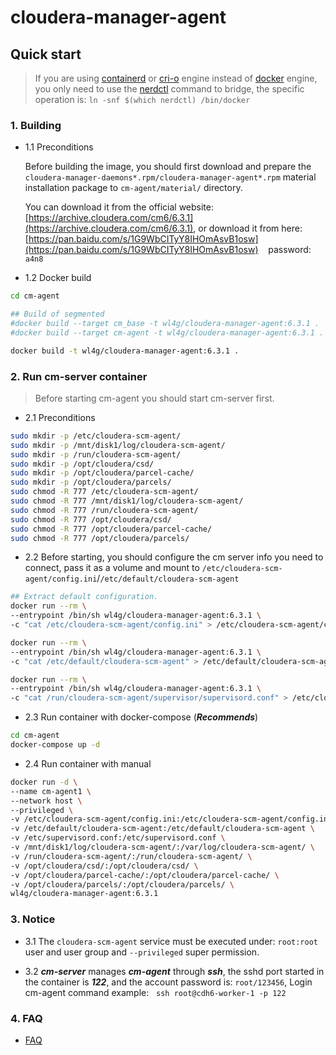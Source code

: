 # cloudera-manager-agent

## Quick start

> If you are using [containerd](https://github.com/containerd/containerd) or [cri-o](https://github.com/cri-o/cri-o) engine instead of [docker](https://github.com/moby/moby) engine, you only need to use the [nerdctl](https://github.com/containerd/nerdctl) command to bridge, the specific operation is: `ln -snf $(which nerdctl) /bin/docker`

### 1. Building

- 1.1 Preconditions

  Before building the image, you should first download and prepare the `cloudera-manager-daemons*.rpm/cloudera-manager-agent*.rpm` material installation package to `cm-agent/material/` directory.

  You can download it from the official website: [https://archive.cloudera.com/cm6/6.3.1](https://archive.cloudera.com/cm6/6.3.1), or download it from here: [https://pan.baidu.com/s/1G9WbCITyY8IHOmAsvB1osw](https://pan.baidu.com/s/1G9WbCITyY8IHOmAsvB1osw) &nbsp;&nbsp; password: &nbsp; `a4n8`

- 1.2 Docker build

```bash
cd cm-agent

## Build of segmented
#docker build --target cm_base -t wl4g/cloudera-manager-agent:6.3.1 .
#docker build --target cm-agent -t wl4g/cloudera-manager-agent:6.3.1 .

docker build -t wl4g/cloudera-manager-agent:6.3.1 .
```

### 2. Run cm-server container

> Before starting cm-agent you should start cm-server first.

- 2.1 Preconditions

```bash
sudo mkdir -p /etc/cloudera-scm-agent/
sudo mkdir -p /mnt/disk1/log/cloudera-scm-agent/
sudo mkdir -p /run/cloudera-scm-agent/
sudo mkdir -p /opt/cloudera/csd/
sudo mkdir -p /opt/cloudera/parcel-cache/
sudo mkdir -p /opt/cloudera/parcels/
sudo chmod -R 777 /etc/cloudera-scm-agent/
sudo chmod -R 777 /mnt/disk1/log/cloudera-scm-agent/
sudo chmod -R 777 /run/cloudera-scm-agent/
sudo chmod -R 777 /opt/cloudera/csd/
sudo chmod -R 777 /opt/cloudera/parcel-cache/
sudo chmod -R 777 /opt/cloudera/parcels/
```

- 2.2 Before starting, you should configure the cm server info you need to connect, pass it as a volume and mount to `/etc/cloudera-scm-agent/config.ini`/`/etc/default/cloudera-scm-agent`

```bash
## Extract default configuration.
docker run --rm \
--entrypoint /bin/sh wl4g/cloudera-manager-agent:6.3.1 \
-c "cat /etc/cloudera-scm-agent/config.ini" > /etc/cloudera-scm-agent/config.ini

docker run --rm \
--entrypoint /bin/sh wl4g/cloudera-manager-agent:6.3.1 \
-c "cat /etc/default/cloudera-scm-agent" > /etc/default/cloudera-scm-agent

docker run --rm \
--entrypoint /bin/sh wl4g/cloudera-manager-agent:6.3.1 \
-c "cat /run/cloudera-scm-agent/supervisor/supervisord.conf" > /etc/cloudera-scm-agent/supervisord.conf
```

- 2.3 Run container with docker-compose (***Recommends***)

```bash
cd cm-agent
docker-compose up -d
```

- 2.4 Run container with manual

```bash
docker run -d \
--name cm-agent1 \
--network host \
--privileged \
-v /etc/cloudera-scm-agent/config.ini:/etc/cloudera-scm-agent/config.ini \
-v /etc/default/cloudera-scm-agent:/etc/default/cloudera-scm-agent \
-v /etc/supervisord.conf:/etc/supervisord.conf \
-v /mnt/disk1/log/cloudera-scm-agent/:/var/log/cloudera-scm-agent/ \
-v /run/cloudera-scm-agent/:/run/cloudera-scm-agent/ \
-v /opt/cloudera/csd/:/opt/cloudera/csd/ \
-v /opt/cloudera/parcel-cache/:/opt/cloudera/parcel-cache/ \
-v /opt/cloudera/parcels/:/opt/cloudera/parcels/ \
wl4g/cloudera-manager-agent:6.3.1
```

### 3. Notice

- 3.1 The `cloudera-scm-agent` service must be executed under: `root:root` user and user group and `--privileged` super permission.

- 3.2 ***cm-server*** manages ***cm-agent*** through ***ssh***, the sshd port started in the container is ***122***, and the account password is: `root/123456`, Login cm-agent command example: &nbsp; `ssh root@cdh6-worker-1 -p 122`


### 4. FAQ

- [FAQ](FAQ.md)
